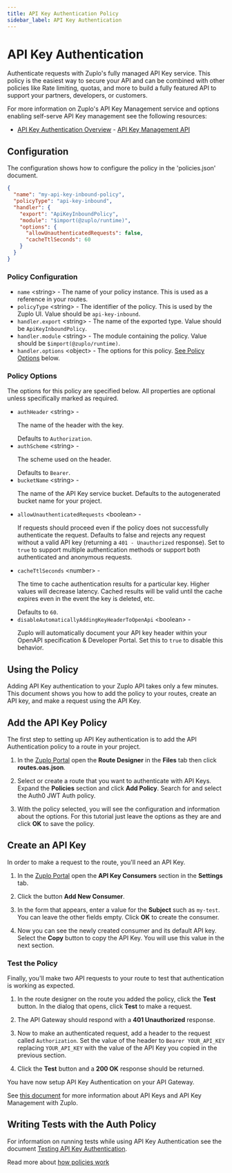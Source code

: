 ```yaml
---
title: API Key Authentication Policy
sidebar_label: API Key Authentication
---
```


<!-- WARNING: This document is generated. DO NOT EDIT BY HAND -->

# API Key Authentication






<!-- start: intro.md -->
Authenticate requests with Zuplo's fully managed API Key service. This policy is the easiest way to secure your API and can be combined with other policies like Rate limiting, quotas, and more to build a fully featured API to support your partners, developers, or customers.

For more information on Zuplo's API Key Management service and options enabling self-serve API Key management see the following resources:

- [API Key Authentication Overview](https://zuplo.com/docs/articles/api-key-management) - [API Key Management API](https://zuplo.com/docs/articles/api-key-api)

<!-- end: intro.md -->

<PolicyStatus isBeta={false} isPaidAddOn={false} />



## Configuration 

The configuration shows how to configure the policy in the 'policies.json' document.

```json title="config/policies.json"
{
  "name": "my-api-key-inbound-policy",
  "policyType": "api-key-inbound",
  "handler": {
    "export": "ApiKeyInboundPolicy",
    "module": "$import(@zuplo/runtime)",
    "options": {
      "allowUnauthenticatedRequests": false,
      "cacheTtlSeconds": 60
    }
  }
}
```

<div className="policy-options">
<div><h3 class="anchor anchorWithStickyNavbar_node_modules-@docusaurus-theme-classic-lib-theme-Heading-styles-module" id="policy-configuration">Policy Configuration<a href="#policy-configuration" class="hash-link" aria-label="Direct link to Policy Configuration" title="Direct link to Policy Configuration">​</a></h3><ul><li><code>name</code> <span class="type-option">&lt;string&gt;</span> - The name of your policy instance. This is used as a reference in your routes.</li><li><code>policyType</code> <span class="type-option">&lt;string&gt;</span> - The identifier of the policy. This is used by the Zuplo UI. Value should be <code>api-key-inbound</code>.</li><li><code>handler.export</code> <span class="type-option">&lt;string&gt;</span> - The name of the exported type. Value should be <code>ApiKeyInboundPolicy</code>.</li><li><code>handler.module</code> <span class="type-option">&lt;string&gt;</span> - The module containing the policy. Value should be <code>$import(@zuplo/runtime)</code>.</li><li><code>handler.options</code> <span class="type-option">&lt;object&gt;</span> - The options for this policy. <a href="#policy-options">See Policy Options</a> below.</li></ul><h3 class="anchor anchorWithStickyNavbar_node_modules-@docusaurus-theme-classic-lib-theme-Heading-styles-module" id="policy-options">Policy Options<a href="#policy-options" class="hash-link" aria-label="Direct link to Policy Options" title="Direct link to Policy Options">​</a></h3><p>The options for this policy are specified below. All properties are optional unless specifically marked as required.</p><ul><li><code>authHeader</code><span class="type-option"> &lt;string&gt;</span> - <div><p>The name of the header with the key.</p></div><span class="default-value"> Defaults to <code>Authorization</code>.</span></li><li><code>authScheme</code><span class="type-option"> &lt;string&gt;</span> - <div><p>The scheme used on the header.</p></div><span class="default-value"> Defaults to <code>Bearer</code>.</span></li><li><code>bucketName</code><span class="type-option"> &lt;string&gt;</span> - <div><p>The name of the API Key service bucket. Defaults to the autogenerated bucket name for your project.</p></div></li><li><code>allowUnauthenticatedRequests</code><span class="type-option"> &lt;boolean&gt;</span> - <div><p>If requests should proceed even if the policy does not successfully authenticate the request. Defaults to false and rejects any request without a valid API key (returning a <code>401 - Unauthorized</code> response). Set to <code>true</code> to support multiple authentication methods or support both authenticated and anonymous requests.</p></div></li><li><code>cacheTtlSeconds</code><span class="type-option"> &lt;number&gt;</span> - <div><p>The time to cache authentication results for a particular key. Higher values will decrease latency. Cached results will be valid until the cache expires even in the event the key is deleted, etc.</p></div><span class="default-value"> Defaults to <code>60</code>.</span></li><li><code>disableAutomaticallyAddingKeyHeaderToOpenApi</code><span class="type-option"> &lt;boolean&gt;</span> - <div><p>Zuplo will automatically document your API key header within your OpenAPI specification &#x26; Developer Portal. Set this to <code>true</code> to disable this behavior.</p></div></li></ul></div>
</div>

## Using the Policy
<!-- start: doc.md -->
Adding API Key authentication to your Zuplo API takes only a few minutes. This
document shows you how to add the policy to your routes, create an API key, and
make a request using the API Key.

## Add the API Key Policy

The first step to setting up API Key authentication is to add the API
Authentication policy to a route in your project.

1. In the [Zuplo Portal](https://portal.zuplo.com) open the **Route Designer**
   in the <CodeEditorTabIcon /> **Files** tab then click **routes.oas.json**.

2. Select or create a route that you want to authenticate with API Keys. Expand
   the **Policies** section and click **Add Policy**. Search for and select the
   Auth0 JWT Auth policy.

   <Screenshot src="https://cdn.zuplo.com/assets/1a35f4e6-9309-4f22-89da-2e2c25e68403.png" />

3. With the policy selected, you will see the configuration and information
   about the options. For this tutorial just leave the options as they are and
   click **OK** to save the policy.

   <Screenshot src="https://cdn.zuplo.com/assets/736fad78-37c8-4f12-9e58-8e697a14284c.png" />

## Create an API Key

In order to make a request to the route, you'll need an API Key.

1. In the [Zuplo Portal](https://portal.zuplo.com) open the **API Key
   Consumers** section in the <SettingsTabIcon /> **Settings** tab.

2. Click the button **Add New Consumer**.

3. In the form that appears, enter a value for the **Subject** such as
   `my-test`. You can leave the other fields empty. Click **OK** to create the
   consumer.

  <Screenshot src="https://cdn.zuplo.com/assets/68b4571d-fcbc-4c92-977f-7612cd0cfb32.png" size="md" />

4. Now you can see the newly created consumer and its default API key. Select
   the <CopyIcon /> **Copy** button to copy the API Key. You will use this value
   in the next section.

  <Screenshot src="https://cdn.zuplo.com/assets/98a3d62f-1b61-4f41-8bac-665e0b02309e.png" size="lg" />

### Test the Policy

Finally, you'll make two API requests to your route to test that authentication
is working as expected.

1. In the route designer on the route you added the policy, click the **Test**
   button. In the dialog that opens, click **Test** to make a request.

2. The API Gateway should respond with a **401 Unauthorized** response.

  <Screenshot src="https://cdn.zuplo.com/assets/626e10a2-2350-439a-9081-1ccf1fe90cad.png" size="md" />

3. Now to make an authenticated request, add a header to the request called
   `Authorization`. Set the value of the header to `Bearer YOUR_API_KEY`
   replacing `YOUR_API_KEY` with the value of the API Key you copied in the
   previous section.

  <Screenshot src="https://cdn.zuplo.com/assets/11a3f88a-8613-43c9-9429-4c82e1f1ab4d.png" size="lg" />

4. Click the **Test** button and a **200 OK** response should be returned.

  <Screenshot src="https://cdn.zuplo.com/assets/8182f932-8db6-4456-842f-f65158b174c0.png" size="md" />

You have now setup API Key Authentication on your API Gateway.

See [this document](/docs/articles/api-key-management) for more information
about API Keys and API Key Management with Zuplo.

## Writing Tests with the Auth Policy

For information on running tests while using API Key Authentication see the
document
[Testing API Key Authentication](/docs/articles/testing-api-key-authentication).

<!-- end: doc.md -->

Read more about [how policies work](/docs/articles/policies)

